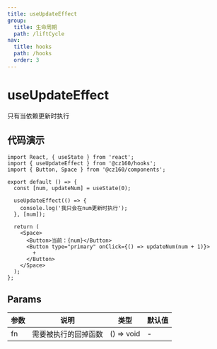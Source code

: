 ```yaml
---
title: useUpdateEffect
group:
  title: 生命周期
  path: /liftCycle
nav:
  title: hooks
  path: /hooks
  order: 3
---
```


# useUpdateEffect

只有当依赖更新时执行

## 代码演示

```tsx
import React, { useState } from 'react';
import { useUpdateEffect } from '@cz160/hooks';
import { Button, Space } from '@cz160/components';

export default () => {
  const [num, updateNum] = useState(0);

  useUpdateEffect(() => {
    console.log('我只会在num更新时执行');
  }, [num]);

  return (
    <Space>
      <Button>当前：{num}</Button>
      <Button type="primary" onClick={() => updateNum(num + 1)}>
        +
      </Button>
    </Space>
  );
};
```

## Params

| 参数 | 说明                 | 类型       | 默认值 |
| ---- | -------------------- | ---------- | ------ |
| fn   | 需要被执行的回掉函数 | () => void | -      |
